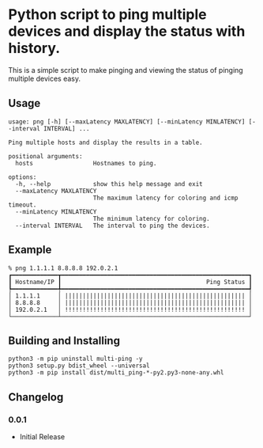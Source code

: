 # Python script to ping multiple devices and display the status with history.

This is a simple script to make pinging and viewing the status of pinging multiple devices easy.

## Usage

```
usage: png [-h] [--maxLatency MAXLATENCY] [--minLatency MINLATENCY] [--interval INTERVAL] ...

Ping multiple hosts and display the results in a table.

positional arguments:
  hosts                 Hostnames to ping.

options:
  -h, --help            show this help message and exit
  --maxLatency MAXLATENCY
                        The maximum latency for coloring and icmp timeout.
  --minLatency MINLATENCY
                        The minimum latency for coloring.
  --interval INTERVAL   The interval to ping the devices.
```

## Example

```
% png 1.1.1.1 8.8.8.8 192.0.2.1
┏━━━━━━━━━━━━━┳━━━━━━━━━━━━━━━━━━━━━━━━━━━━━━━━━━━━━━━━━━━━━━━━━━━━━┓
┃ Hostname/IP ┃                                         Ping Status ┃
┡━━━━━━━━━━━━━╇━━━━━━━━━━━━━━━━━━━━━━━━━━━━━━━━━━━━━━━━━━━━━━━━━━━━━┩
│ 1.1.1.1     │ ||||||||||||||||||||||||||||||||||||||||||||||||||| │
│ 8.8.8.8     │ ||||||||||||||||||||||||||||||||||||||||||||||||||| │
│ 192.0.2.1   │ !!!!!!!!!!!!!!!!!!!!!!!!!!!!!!!!!!!!!!!!!!!!!!!!!!! │
└─────────────┴─────────────────────────────────────────────────────┘
```

## Building and Installing

```
python3 -m pip uninstall multi-ping -y
python3 setup.py bdist_wheel --universal
python3 -m pip install dist/multi_ping-*-py2.py3-none-any.whl
```


## Changelog

### 0.0.1
- Initial Release